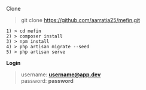    Clone 
>  git clone https://github.com/aarratia25/mefin.git
   
    1) > cd mefin
    2) > composer install
    3) > npm install
    4) > php artisan migrate --seed
    5) > php artisan serve

**Login**
> 	username: **username@app.dev** 	
>   password: **password**
